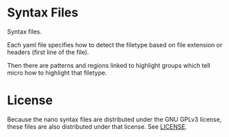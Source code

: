 # Syntax Files

Syntax files.

Each yaml file specifies how to detect the filetype based on file extension or headers (first line of the file).

Then there are patterns and regions linked to highlight groups which tell micro how to highlight that filetype.

# License

Because the nano syntax files are distributed under the GNU GPLv3 license, these files are also distributed under that license. See [LICENSE](LICENSE).

